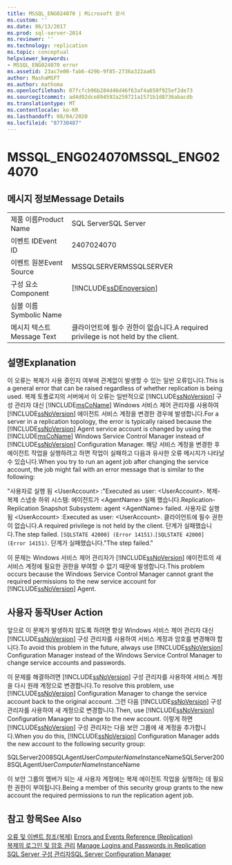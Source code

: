```yaml
---
title: MSSQL_ENG024070 | Microsoft 문서
ms.custom: ''
ms.date: 06/13/2017
ms.prod: sql-server-2014
ms.reviewer: ''
ms.technology: replication
ms.topic: conceptual
helpviewer_keywords:
- MSSQL_ENG024070 error
ms.assetid: 23ac7e00-fab6-429b-9f85-2736a322aa65
author: MashaMSFT
ms.author: mathoma
ms.openlocfilehash: 07fcfcb96b284d46d46f63af4a650f925ef2de73
ms.sourcegitcommit: ad4d92dce894592a259721a1571b1d8736abacdb
ms.translationtype: MT
ms.contentlocale: ko-KR
ms.lasthandoff: 08/04/2020
ms.locfileid: "87730487"
---
```

# <a name="mssql_eng024070"></a><span data-ttu-id="06cfc-102">MSSQL_ENG024070</span><span class="sxs-lookup"><span data-stu-id="06cfc-102">MSSQL_ENG024070</span></span>
    
## <a name="message-details"></a><span data-ttu-id="06cfc-103">메시지 정보</span><span class="sxs-lookup"><span data-stu-id="06cfc-103">Message Details</span></span>  
  
|||  
|-|-|  
|<span data-ttu-id="06cfc-104">제품 이름</span><span class="sxs-lookup"><span data-stu-id="06cfc-104">Product Name</span></span>|<span data-ttu-id="06cfc-105">SQL Server</span><span class="sxs-lookup"><span data-stu-id="06cfc-105">SQL Server</span></span>|  
|<span data-ttu-id="06cfc-106">이벤트 ID</span><span class="sxs-lookup"><span data-stu-id="06cfc-106">Event ID</span></span>|<span data-ttu-id="06cfc-107">24070</span><span class="sxs-lookup"><span data-stu-id="06cfc-107">24070</span></span>|  
|<span data-ttu-id="06cfc-108">이벤트 원본</span><span class="sxs-lookup"><span data-stu-id="06cfc-108">Event Source</span></span>|<span data-ttu-id="06cfc-109">MSSQLSERVER</span><span class="sxs-lookup"><span data-stu-id="06cfc-109">MSSQLSERVER</span></span>|  
|<span data-ttu-id="06cfc-110">구성 요소</span><span class="sxs-lookup"><span data-stu-id="06cfc-110">Component</span></span>|[!INCLUDE[ssDEnoversion](../../includes/ssdenoversion-md.md)]|  
|<span data-ttu-id="06cfc-111">심볼 이름</span><span class="sxs-lookup"><span data-stu-id="06cfc-111">Symbolic Name</span></span>||  
|<span data-ttu-id="06cfc-112">메시지 텍스트</span><span class="sxs-lookup"><span data-stu-id="06cfc-112">Message Text</span></span>|<span data-ttu-id="06cfc-113">클라이언트에 필수 권한이 없습니다.</span><span class="sxs-lookup"><span data-stu-id="06cfc-113">A required privilege is not held by the client.</span></span>|  
  
## <a name="explanation"></a><span data-ttu-id="06cfc-114">설명</span><span class="sxs-lookup"><span data-stu-id="06cfc-114">Explanation</span></span>  
 <span data-ttu-id="06cfc-115">이 오류는 복제가 사용 중인지 여부에 관계없이 발생할 수 있는 일반 오류입니다.</span><span class="sxs-lookup"><span data-stu-id="06cfc-115">This is a general error that can be raised regardless of whether replication is being used.</span></span> <span data-ttu-id="06cfc-116">복제 토폴로지의 서버에서 이 오류는 일반적으로 [!INCLUDE[ssNoVersion](../../includes/ssnoversion-md.md)] 구성 관리자 대신 [!INCLUDE[msCoName](../../includes/msconame-md.md)] Windows 서비스 제어 관리자를 사용하여 [!INCLUDE[ssNoVersion](../../includes/ssnoversion-md.md)] 에이전트 서비스 계정을 변경한 경우에 발생합니다.</span><span class="sxs-lookup"><span data-stu-id="06cfc-116">For a server in a replication topology, the error is typically raised because the [!INCLUDE[ssNoVersion](../../includes/ssnoversion-md.md)] Agent service account is changed by using the [!INCLUDE[msCoName](../../includes/msconame-md.md)] Windows Service Control Manager instead of [!INCLUDE[ssNoVersion](../../includes/ssnoversion-md.md)] Configuration Manager.</span></span> <span data-ttu-id="06cfc-117">해당 서비스 계정을 변경한 후 에이전트 작업을 실행하려고 하면 작업이 실패하고 다음과 유사한 오류 메시지가 나타날 수 있습니다.</span><span class="sxs-lookup"><span data-stu-id="06cfc-117">When you try to run an agent job after changing the service account, the job might fail with an error message that is similar to the following:</span></span>  
  
 <span data-ttu-id="06cfc-118">"사용자로 실행 됨 \<UserAccount> :</span><span class="sxs-lookup"><span data-stu-id="06cfc-118">"Executed as user: \<UserAccount>.</span></span> <span data-ttu-id="06cfc-119">복제-복제 스냅숏 하위 시스템: 에이전트가 \<AgentName> 실패 했습니다.</span><span class="sxs-lookup"><span data-stu-id="06cfc-119">Replication-Replication Snapshot Subsystem: agent \<AgentName> failed.</span></span> <span data-ttu-id="06cfc-120">사용자로 실행 됨 \<UserAccount> :</span><span class="sxs-lookup"><span data-stu-id="06cfc-120">Executed as user: \<UserAccount>.</span></span> <span data-ttu-id="06cfc-121">클라이언트에 필수 권한이 없습니다.</span><span class="sxs-lookup"><span data-stu-id="06cfc-121">A required privilege is not held by the client.</span></span> <span data-ttu-id="06cfc-122">단계가 실패했습니다.</span><span class="sxs-lookup"><span data-stu-id="06cfc-122">The step failed.</span></span> <span data-ttu-id="06cfc-123">`[SQLSTATE 42000] (Error 14151)`.</span><span class="sxs-lookup"><span data-stu-id="06cfc-123">`[SQLSTATE 42000] (Error 14151)`.</span></span> <span data-ttu-id="06cfc-124">단계가 실패했습니다."</span><span class="sxs-lookup"><span data-stu-id="06cfc-124">The step failed."</span></span>  
  
 <span data-ttu-id="06cfc-125">이 문제는 Windows 서비스 제어 관리자가 [!INCLUDE[ssNoVersion](../../includes/ssnoversion-md.md)] 에이전트의 새 서비스 계정에 필요한 권한을 부여할 수 없기 때문에 발생합니다.</span><span class="sxs-lookup"><span data-stu-id="06cfc-125">This problem occurs because the Windows Service Control Manager cannot grant the required permissions to the new service account for [!INCLUDE[ssNoVersion](../../includes/ssnoversion-md.md)] Agent.</span></span>  
  
## <a name="user-action"></a><span data-ttu-id="06cfc-126">사용자 동작</span><span class="sxs-lookup"><span data-stu-id="06cfc-126">User Action</span></span>  
 <span data-ttu-id="06cfc-127">앞으로 이 문제가 발생하지 않도록 하려면 항상 Windows 서비스 제어 관리자 대신 [!INCLUDE[ssNoVersion](../../includes/ssnoversion-md.md)] 구성 관리자를 사용하여 서비스 계정과 암호를 변경해야 합니다.</span><span class="sxs-lookup"><span data-stu-id="06cfc-127">To avoid this problem in the future, always use [!INCLUDE[ssNoVersion](../../includes/ssnoversion-md.md)] Configuration Manager instead of the Windows Service Control Manager to change service accounts and passwords.</span></span>  
  
 <span data-ttu-id="06cfc-128">이 문제를 해결하려면 [!INCLUDE[ssNoVersion](../../includes/ssnoversion-md.md)] 구성 관리자를 사용하여 서비스 계정을 다시 원래 계정으로 변경합니다.</span><span class="sxs-lookup"><span data-stu-id="06cfc-128">To resolve this problem, use [!INCLUDE[ssNoVersion](../../includes/ssnoversion-md.md)] Configuration Manager to change the service account back to the original account.</span></span> <span data-ttu-id="06cfc-129">그런 다음 [!INCLUDE[ssNoVersion](../../includes/ssnoversion-md.md)] 구성 관리자를 사용하여 새 계정으로 변경합니다.</span><span class="sxs-lookup"><span data-stu-id="06cfc-129">Then, use [!INCLUDE[ssNoVersion](../../includes/ssnoversion-md.md)] Configuration Manager to change to the new account.</span></span> <span data-ttu-id="06cfc-130">이렇게 하면 [!INCLUDE[ssNoVersion](../../includes/ssnoversion-md.md)] 구성 관리자는 다음 보안 그룹에 새 계정을 추가합니다.</span><span class="sxs-lookup"><span data-stu-id="06cfc-130">When you do this, [!INCLUDE[ssNoVersion](../../includes/ssnoversion-md.md)] Configuration Manager adds the new account to the following security group:</span></span>  
  
 <span data-ttu-id="06cfc-131">SQLServer2008SQLAgentUser$ComputerName$InstanceName</span><span class="sxs-lookup"><span data-stu-id="06cfc-131">SQLServer2008SQLAgentUser$ComputerName$InstanceName</span></span>  
  
 <span data-ttu-id="06cfc-132">이 보안 그룹의 멤버가 되는 새 사용자 계정에는 복제 에이전트 작업을 실행하는 데 필요한 권한이 부여됩니다.</span><span class="sxs-lookup"><span data-stu-id="06cfc-132">Being a member of this security group grants to the new account the required permissions to run the replication agent job.</span></span>  
  
## <a name="see-also"></a><span data-ttu-id="06cfc-133">참고 항목</span><span class="sxs-lookup"><span data-stu-id="06cfc-133">See Also</span></span>  
 <span data-ttu-id="06cfc-134">[오류 및 이벤트 참조&#40;복제&#41;](errors-and-events-reference-replication.md) </span><span class="sxs-lookup"><span data-stu-id="06cfc-134">[Errors and Events Reference &#40;Replication&#41;](errors-and-events-reference-replication.md) </span></span>  
 <span data-ttu-id="06cfc-135">[복제의 로그인 및 암호 관리](security/identity-and-access-control-replication.md#manage-logins-and-passwords-in-replication) </span><span class="sxs-lookup"><span data-stu-id="06cfc-135">[Manage Logins and Passwords in Replication](security/identity-and-access-control-replication.md#manage-logins-and-passwords-in-replication) </span></span>  
 [<span data-ttu-id="06cfc-136">SQL Server 구성 관리자</span><span class="sxs-lookup"><span data-stu-id="06cfc-136">SQL Server Configuration Manager</span></span>](../sql-server-configuration-manager.md)  
  
  
